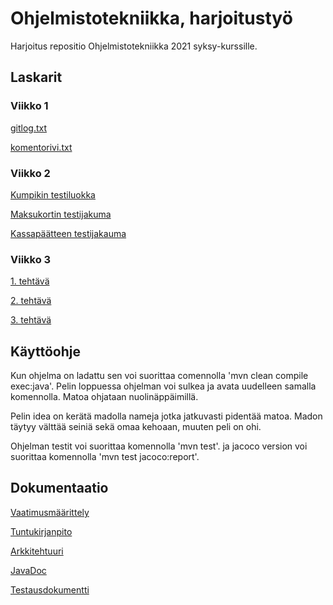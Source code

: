 # Ohjelmistotekniikka, harjoitustyö

Harjoitus repositio Ohjelmistotekniikka 2021 syksy-kurssille.

## Laskarit

### **Viikko 1**

[gitlog.txt](laskarit/viikko1/gitlog.txt)

[komentorivi.txt](laskarit/viikko1/komentorivi.txt)

### **Viikko 2**

[Kumpikin testiluokka](laskarit/viikko2/Ss2.png)

[Maksukortin testijakuma](laskarit/viikko2/Ss1.png)

[Kassapäätteen testijakauma](laskarit/viikko2/Ss3.png)

### **Viikko 3**

[1. tehtävä](laskarit/viikko3/Ss1.png)

[2. tehtävä](laskarit/viikko3/Ss2.png)

[3. tehtävä](laskarit/viikko3/Ss3.png)

## Käyttöohje

Kun ohjelma on ladattu sen voi suorittaa comennolla 'mvn clean compile exec:java'.
Pelin loppuessa ohjelman voi sulkea ja avata uudelleen samalla komennolla.
Matoa ohjataan nuolinäppäimillä.

Pelin idea on kerätä madolla nameja jotka jatkuvasti pidentää matoa.
Madon täytyy välttää seiniä sekä omaa kehoaan, muuten peli on ohi.

Ohjelman testit voi suorittaa komennolla 'mvn test'.
ja jacoco version voi suorittaa komennolla 'mvn test jacoco:report'.

## Dokumentaatio

[Vaatimusmäärittely](Dokumentit/määrittelydokumentti.txt)

[Tuntukirjanpito](Dokumentit/tuntikirjanpito.txt)

[Arkkitehtuuri](Dokumentit/arkkitehtuuri.md)

[JavaDoc](Dokumentit/JavaDoc.txt)

[Testausdokumentti](Dokumentit/Testausdokumentti.txt)
